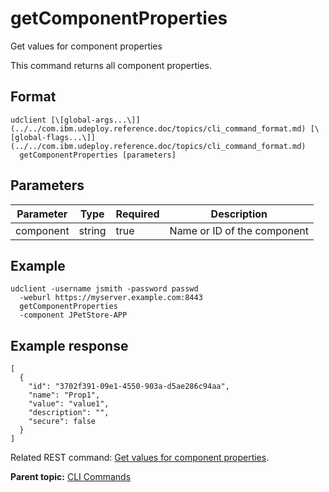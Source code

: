 # getComponentProperties

Get values for component properties

This command returns all component properties.

## Format

```
udclient [\[global-args...\]](../../com.ibm.udeploy.reference.doc/topics/cli_command_format.md) [\[global-flags...\]](../../com.ibm.udeploy.reference.doc/topics/cli_command_format.md)
  getComponentProperties [parameters]
```

## Parameters

|Parameter|Type|Required|Description|
|---------|----|--------|-----------|
|component|string|true|Name or ID of the component|

## Example

```
udclient -username jsmith -password passwd 
  -weburl https://myserver.example.com:8443
  getComponentProperties
  -component JPetStore-APP
```

## Example response

```
[
  {
    "id": "3702f391-09e1-4550-903a-d5ae286c94aa",
    "name": "Prop1",
    "value": "value1",
    "description": "",
    "secure": false
  }
]
```

Related REST command: [Get values for component properties](rest_cli_component_getproperties_get.md).

**Parent topic:** [CLI Commands](../../com.ibm.udeploy.reference.doc/topics/cli_commands.md)

